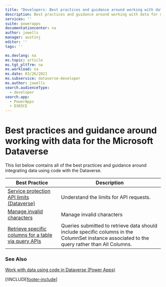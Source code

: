 ```yaml
---
title: "Developers: Best practices and guidance around working with data for the Microsoft Dataverse | Microsoft Docs"
description: Best practices and guidance around working with data for developers of Microsoft Dataverse.
services: ''
suite: powerapps
documentationcenter: na
author: jowells
manager: austinj
editor: ''
tags: ''

ms.devlang: na
ms.topic: article
ms.tgt_pltfrm: na
ms.workload: na
ms.date: 03/26/2021
ms.subservice: dataverse-developer
ms.author: jowells
search.audienceType: 
  - developer
search.app: 
  - PowerApps
  - D365CE
---
```


# Best practices and guidance around working with data for the Microsoft Dataverse

This list below contains all of the best practices and guidance around integrating data using code with the Dataverse.

|Best Practice  |Description  |
|---------|---------|
|[Service protection API limits (Dataverse)](../../api-limits.md)     |Understand the limits for API requests.         |
|[Manage invalid characters](invalidcharactersinfield.md)| Manage invalid characters |
|[Retrieve specific columns for a table via query APIs](retrieve-specific-columns-entity-via-query-apis.md) |Queries submitted to retrieve data should include specific columns in the ColumnSet instance associated to the query rather than All Columns.         |

### See Also

[Work with data using code in Dataverse (Power Apps)](../../work-with-data.md)<br />

[!INCLUDE[footer-include](../../../../includes/footer-banner.md)]